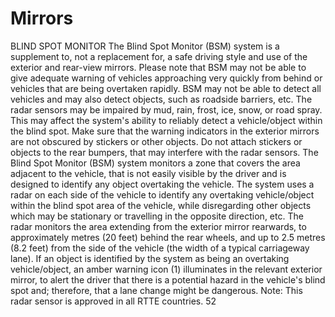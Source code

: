 # Mirrors

BLIND SPOT MONITOR
The Blind Spot Monitor (BSM) system
is a supplement to, not a replacement
for, a safe driving style and use of the
exterior and rear-view mirrors.
Please note that BSM may not be able
to give adequate warning of vehicles
approaching very quickly from behind
or vehicles that are being overtaken
rapidly.
BSM may not be able to detect all
vehicles and may also detect objects,
such as roadside barriers, etc.
The radar sensors may be impaired by
mud, rain, frost, ice, snow, or road
spray. This may affect the system's
ability to reliably detect a
vehicle/object within the blind spot.
Make sure that the warning indicators
in the exterior mirrors are not obscured
by stickers or other objects.
Do not attach stickers or objects to the
rear bumpers, that may interfere with
the radar sensors.
The Blind Spot Monitor (BSM) system monitors
a zone that covers the area adjacent to the
vehicle, that is not easily visible by the driver
and is designed to identify any object overtaking
the vehicle. The system uses a radar on each
side of the vehicle to identify any overtaking
vehicle/object within the blind spot area of the
vehicle, while disregarding other objects which
may be stationary or travelling in the opposite
direction, etc.
The radar monitors the area extending from the
exterior mirror rearwards, to approximately
metres (20 feet) behind the rear wheels, and up
to 2.5 metres (8.2 feet) from the side of the
vehicle (the width of a typical carriageway lane).
If an object is identified by the system as being
an overtaking vehicle/object, an amber warning
icon (1) illuminates in the relevant exterior
mirror, to alert the driver that there is a potential
hazard in the vehicle's blind spot and; therefore,
that a lane change might be dangerous.
Note: This radar sensor is approved in all RTTE
countries.
52